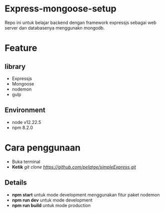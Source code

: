 # Express-mongoose-setup

Repo ini untuk belajar backend dengan framework expressjs sebagai web server dan databasenya menggunakn mongodb.

# Feature

## library
 - Expressjs
 - Mongoose
 - nodemon
 - gulp 
 
## Environment
 - node v12.22.5
 - npm 8.2.0


# Cara penggunaan

- Buka terminal
- **Ketik** *git clone https://github.com/pelatge/simpleExpress.git* 


## Details

- **npm start** untuk mode development menggunakan fitur paket nodemon 
- **npm run dev** untuk mode development 
- **npm run build** untuk mode production
